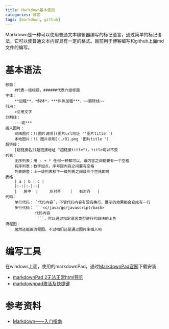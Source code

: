 ```yaml
---
title: Markdown基本使用
categories: 博客
tags: [markdown, github]
---
```

Markdown是一种可以使用普通文本编辑器编写的标记语言，通过简单的标记语法，它可以使普通文本内容具有一定的格式。目前用于博客编写和github上面md文件的编写。<!-- more -->
# 基本语法
~~~  
标题：
	#代表一级标题，######代表六级标题
字体：
	**加粗**，*斜体*，***斜体加粗***，~~删除线~~
引用：
	>引用文字
分割线：
	---或***
插入图片：
	网络图片：![图片说明](图片url地址 ''图片title'')
	本地图片：![ 图片说明](./01.png '图片title ')
超链接：
	[超链接名](超链接地址 "超链接title")，title可以不要
列表：
	无序列表：用 - + * 任何一种都可以，跟内容之间都要有一个空格
	有序列表：数字加点，序号跟内容之间要有空格
	列表嵌套：上一级列表和下一级列表之间敲三个空格即可
表格：
	| a | b | c |
	|:-:|:-|-:|
	|   居中  |     左对齐    |   右对齐   |
代码：
	单行代码： `代码内容`，不管代码内容有没有换行，展示的效果都会变成有一行
	多行代码： ```<c/java/go/javascript/bash>
           	 代码内容
           	  ```，可以通过指定语言类型进行代码块的上色
流程图：
	居然还能画流程图，不过咱们还是通过图片来插入吧
~~~
# 编写工具
在windows上面，使用的markdownPad，通过[MarkdownPad官网](http://markdownpad.com/)下载安装  
- [markdownPad 2无法正常html预览](https://blog.csdn.net/wyc12306/article/details/51504906)  
- [markdownpad激活及快捷键](https://www.cnblogs.com/shierfen/p/5997558.html)
# 参考资料
- [Markdown——入门指南](https://www.jianshu.com/p/1e402922ee32/)